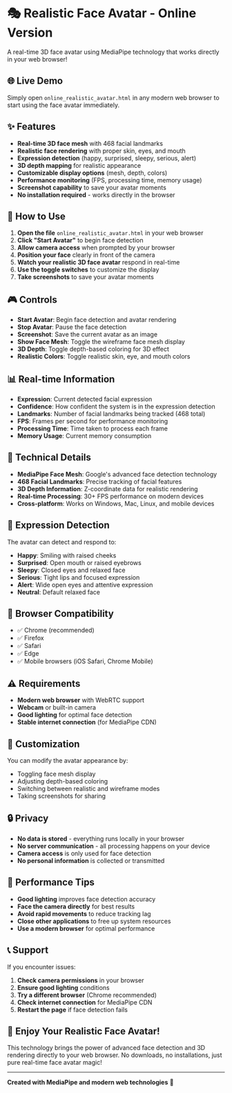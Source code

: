 # 🎭 Realistic Face Avatar - Online Version

A real-time 3D face avatar using MediaPipe technology that works directly in your web browser!

## 🌐 Live Demo

Simply open `online_realistic_avatar.html` in any modern web browser to start using the face avatar immediately.

## ✨ Features

- **Real-time 3D face mesh** with 468 facial landmarks
- **Realistic face rendering** with proper skin, eyes, and mouth
- **Expression detection** (happy, surprised, sleepy, serious, alert)
- **3D depth mapping** for realistic appearance
- **Customizable display options** (mesh, depth, colors)
- **Performance monitoring** (FPS, processing time, memory usage)
- **Screenshot capability** to save your avatar moments
- **No installation required** - works directly in the browser

## 🚀 How to Use

1. **Open the file** `online_realistic_avatar.html` in your web browser
2. **Click "Start Avatar"** to begin face detection
3. **Allow camera access** when prompted by your browser
4. **Position your face** clearly in front of the camera
5. **Watch your realistic 3D face avatar** respond in real-time
6. **Use the toggle switches** to customize the display
7. **Take screenshots** to save your avatar moments

## 🎮 Controls

- **Start Avatar**: Begin face detection and avatar rendering
- **Stop Avatar**: Pause the face detection
- **Screenshot**: Save the current avatar as an image
- **Show Face Mesh**: Toggle the wireframe face mesh display
- **3D Depth**: Toggle depth-based coloring for 3D effect
- **Realistic Colors**: Toggle realistic skin, eye, and mouth colors

## 📊 Real-time Information

- **Expression**: Current detected facial expression
- **Confidence**: How confident the system is in the expression detection
- **Landmarks**: Number of facial landmarks being tracked (468 total)
- **FPS**: Frames per second for performance monitoring
- **Processing Time**: Time taken to process each frame
- **Memory Usage**: Current memory consumption

## 🔧 Technical Details

- **MediaPipe Face Mesh**: Google's advanced face detection technology
- **468 Facial Landmarks**: Precise tracking of facial features
- **3D Depth Information**: Z-coordinate data for realistic rendering
- **Real-time Processing**: 30+ FPS performance on modern devices
- **Cross-platform**: Works on Windows, Mac, Linux, and mobile devices

## 🌟 Expression Detection

The avatar can detect and respond to:
- **Happy**: Smiling with raised cheeks
- **Surprised**: Open mouth or raised eyebrows
- **Sleepy**: Closed eyes and relaxed face
- **Serious**: Tight lips and focused expression
- **Alert**: Wide open eyes and attentive expression
- **Neutral**: Default relaxed face

## 📱 Browser Compatibility

- ✅ Chrome (recommended)
- ✅ Firefox
- ✅ Safari
- ✅ Edge
- ✅ Mobile browsers (iOS Safari, Chrome Mobile)

## ⚠️ Requirements

- **Modern web browser** with WebRTC support
- **Webcam** or built-in camera
- **Good lighting** for optimal face detection
- **Stable internet connection** (for MediaPipe CDN)

## 🎨 Customization

You can modify the avatar appearance by:
- Toggling face mesh display
- Adjusting depth-based coloring
- Switching between realistic and wireframe modes
- Taking screenshots for sharing

## 🔒 Privacy

- **No data is stored** - everything runs locally in your browser
- **No server communication** - all processing happens on your device
- **Camera access** is only used for face detection
- **No personal information** is collected or transmitted

## 🚀 Performance Tips

- **Good lighting** improves face detection accuracy
- **Face the camera directly** for best results
- **Avoid rapid movements** to reduce tracking lag
- **Close other applications** to free up system resources
- **Use a modern browser** for optimal performance

## 📞 Support

If you encounter issues:
1. **Check camera permissions** in your browser
2. **Ensure good lighting** conditions
3. **Try a different browser** (Chrome recommended)
4. **Check internet connection** for MediaPipe CDN
5. **Restart the page** if face detection fails

## 🎉 Enjoy Your Realistic Face Avatar!

This technology brings the power of advanced face detection and 3D rendering directly to your web browser. No downloads, no installations, just pure real-time face avatar magic!

---

**Created with MediaPipe and modern web technologies** 🌟 